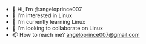 - 👋 Hi, I’m @angeloprince007
- 👀 I’m interested in Linux
- 🌱 I’m currently learning Linux
- 💞️ I’m looking to collaborate on Linux 
- 📫 How to reach me? angeloprince007@gmail.com

<!---
angeloprince007/angeloprince007 is a ✨ special ✨ repository because its `README.md` (this file) appears on your GitHub profile.
You can click the Preview link to take a look at your changes.
--->
